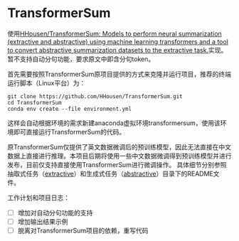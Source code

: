 # TransformerSum

使用[HHousen/TransformerSum: Models to perform neural summarization (extractive and abstractive) using machine learning transformers and a tool to convert abstractive summarization datasets to the extractive task.](https://github.com/HHousen/TransformerSum)实现。
暂不支持自动分句功能，要求原文中即含分句token。

首先需要按照TransformerSum原项目提供的方式来克隆并运行项目，推荐的终端运行脚本（Linux平台）为：
```
git clone https://github.com/HHousen/TransformerSum.git
cd TransformerSum
conda env create --file environment.yml
```
这样会自动根据环境的需求新建anaconda虚拟环境transformersum，使用该环境即可直接运行TransformerSum的代码。

原TransformerSum仅提供了英文数据微调后的预训练模型，因此无法直接在中文数据上直接进行推理。本项目后期将使用一些中文数据微调得到预训练模型并进行发布，目前仅支持直接使用TransformerSum进行微调操作。
具体细节分别参照抽取式任务（[extractive](./extractive/)）和生成式任务（[abstractive](./abstractive/)）目录下的README文件。

工作计划和项目日志：
- [ ] 增加对自动分句功能的支持
- [ ] 增加输出结果示例
- [ ] 脱离对TransformerSum项目的依赖，重写代码
